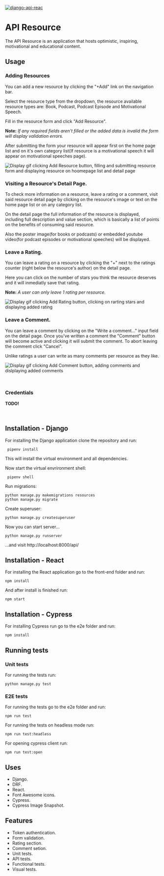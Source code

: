 [![django-api-reac](https://img.shields.io/endpoint?url=https://dashboard.cypress.io/badge/detailed/3i7tdw&style=plastic&logo=cypress)](https://dashboard.cypress.io/projects/3i7tdw/runs)

# API Resource

The API Resource is an application that hosts optimistic, inspiring, motivational and educational content.

## Usage

### Adding Resources

You can add a new resource by clicking the "+Add" link on the navigation bar. 

Select the resource type from the dropdown, the resource available resource types are: Book, Podcast, Podcast Episode and Motivational Speech.

Fill in the resource form and click "Add Resource".

**Note:**
*If any required fields aren't filled or the added data is invalid the form will display validation errors.*

After submitting the form your resource will appear first on the home page list and on it's own category list(If resource is a motivational speech it will appear on motivational speeches page).

![Display gif clicking Add Resource button, filling and submitting resource form and displaying resource on hoomepage list and detail page](demo/add-resource-demo.gif)

### Visiting a Resource's Detail Page.
To check more information on a resource, leave a rating or a comment, visit said resource detail page by clicking on the resource's image or text on the home page list or on any category list.

On the detail page the full information of the resource is displayed, including full description and value section, which is basically a list of points on the benefits of consuming said resource.

Also the poster image(for books or podcasts) or embedded youtube video(for podcast episodes or motivational speeches) will be displayed.

### Leave a Rating.
You can leave a rating on a resource by clicking the "+" next to the ratings counter (right below the resource's author) on the detail page.

Here you can click on the number of stars you think the resource deserves and it will inmediatly save that rating.

**Note:** *A user can only leave 1 rating per resource.*

![Display gif clicking Add Rating button, clicking on rarting stars and displaying added rating](demo/add-rating-demo.gif)

### Leave a Comment.
You can leave a comment by clicking  on the "Write a comment..." input field on the detail page. Once you've written a comment the "Comment" button will become active and clicking it will submit the comment. To abort leaving the comment click "Cancel".

Unlike ratings a user can write as many comments per resource as they like.

![Display gif clicking Add Comment button, adding comments and dislplaying added comments](demo/add-comment-demo.gif)

<br />

### Credentials ###   
**TODO!**

<br />

## Installation - Django

   For installing the Django application clone the repository and run:

     pipenv install

   This will install the virtual environment and all dependencies.
   
   Now start the virtual envrironment shell:
    
     pipenv shell


   Run migrations: 
	
    python manage.py makemigrations resources
    python manage.py migrate

   Create superuser:

    python manage.py createsuperuser
    
   Now you can start server...
   
    python manage.py runserver
   
   ...and visit http://localhost:8000/api/

## Installation - React
For installing the React application go to the front-end folder and run:

    npm install
    
  And after install is finished run:

    npm start

## Installation - Cypress
For installing Cypress run go to the e2e folder and run:
    
    npm install

## Running tests

### Unit tests
For running the tests run:

    python manage.py test

### E2E tests
For running the tests go to the e2e folder and run:

    npm run test
For running the tests on headless mode run:

    npm run test:headless
For opening cypress client run:

    npm run test:open
    
## Uses
 - Django.
 - DRF.
 - React.
 - Font Awesome icons.
 - Cypress.
 - Cypress Image Snapshot.

## Features
- Token authentication.
- Form validation.
- Rating section.
- Comment setion.
- Unit tests.
- API tests.
- Functional tests.
- Visual tests.